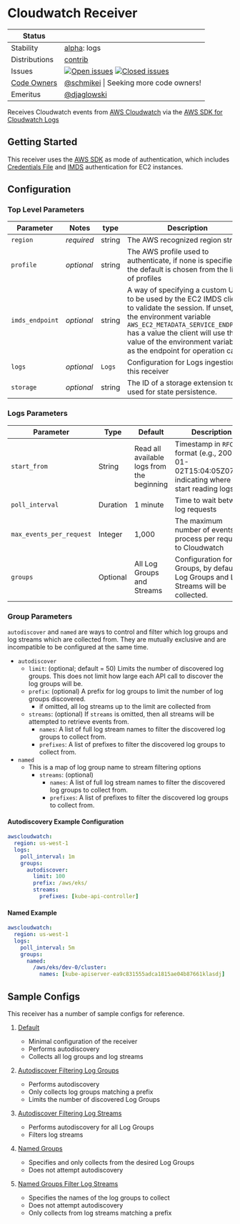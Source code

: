 # Cloudwatch Receiver

<!-- status autogenerated section -->
| Status        |           |
| ------------- |-----------|
| Stability     | [alpha]: logs   |
| Distributions | [contrib] |
| Issues        | [![Open issues](https://img.shields.io/github/issues-search/open-telemetry/opentelemetry-collector-contrib?query=is%3Aissue%20is%3Aopen%20label%3Areceiver%2Fawscloudwatch%20&label=open&color=orange&logo=opentelemetry)](https://github.com/open-telemetry/opentelemetry-collector-contrib/issues?q=is%3Aopen+is%3Aissue+label%3Areceiver%2Fawscloudwatch) [![Closed issues](https://img.shields.io/github/issues-search/open-telemetry/opentelemetry-collector-contrib?query=is%3Aissue%20is%3Aclosed%20label%3Areceiver%2Fawscloudwatch%20&label=closed&color=blue&logo=opentelemetry)](https://github.com/open-telemetry/opentelemetry-collector-contrib/issues?q=is%3Aclosed+is%3Aissue+label%3Areceiver%2Fawscloudwatch) |
| [Code Owners](https://github.com/open-telemetry/opentelemetry-collector-contrib/blob/main/CONTRIBUTING.md#becoming-a-code-owner)    | [@schmikei](https://www.github.com/schmikei) \| Seeking more code owners! |
| Emeritus      | [@djaglowski](https://www.github.com/djaglowski) |

[alpha]: https://github.com/open-telemetry/opentelemetry-collector/blob/main/docs/component-stability.md#alpha
[contrib]: https://github.com/open-telemetry/opentelemetry-collector-releases/tree/main/distributions/otelcol-contrib
<!-- end autogenerated section -->

Receives Cloudwatch events from [AWS Cloudwatch](https://aws.amazon.com/cloudwatch/) via the [AWS SDK for Cloudwatch Logs](https://docs.aws.amazon.com/sdk-for-go/api/service/cloudwatchlogs/)

## Getting Started

This receiver uses the [AWS SDK](https://docs.aws.amazon.com/sdk-for-go/v1/developer-guide/configuring-sdk.html) as mode of authentication, which includes [Credentials File](https://docs.aws.amazon.com/cli/latest/userguide/cli-configure-files.html) and [IMDS](https://docs.aws.amazon.com/AWSEC2/latest/UserGuide/ec2-instance-metadata.html) authentication for EC2 instances.

## Configuration

### Top Level Parameters

| Parameter       | Notes      | type   | Description                                                                                                                                                                                                                                                                       |
| --------------- | ---------- | ------ | --------------------------------------------------------------------------------------------------------------------------------------------------------------------------------------------------------------------------------------------------------------------------------- |
| `region`        | *required* | string | The AWS recognized region string                                                                                                                                                                                                                                                  |
| `profile`       | *optional* | string | The AWS profile used to authenticate, if none is specified the default is chosen from the list of profiles                                                                                                                                                                        |
| `imds_endpoint` | *optional* | string | A way of specifying a custom URL to be used by the EC2 IMDS client to validate the session. If unset, and the environment variable `AWS_EC2_METADATA_SERVICE_ENDPOINT` has a value the client will use the value of the environment variable as the endpoint for operation calls. |
| `logs`          | *optional* | `Logs` | Configuration for Logs ingestion of this receiver                                                                                                                                                                                                                                 |
| `storage`       | *optional* | string | The ID of a storage extension to be used for state persistence.                                                                                                                                                                                                                   |

### Logs Parameters

| Parameter                | Type     | Default                                    | Description                                                                                            |
|--------------------------|----------|--------------------------------------------|--------------------------------------------------------------------------------------------------------|
| `start_from`             | String   | Read all available logs from the beginning | Timestamp in `RFC3339` format (e.g., 2006-01-02T15:04:05Z07:00) indicating where to start reading logs |
| `poll_interval`          | Duration | 1 minute                                   | Time to wait between log requests                                                                      |
| `max_events_per_request` | Integer  | 1,000                                      | The maximum number of events to process per request to Cloudwatch                                      |
| `groups`                 | Optional | All Log Groups and Streams                 | Configuration for Log Groups, by default all Log Groups and Log Streams will be collected.             |

### Group Parameters

`autodiscover` and `named` are ways to control and filter which log groups and log streams which are collected from. They are mutually exclusive and are incompatible to be configured at the same time.

- `autodiscover`
  - `limit`: (optional; default = 50) Limits the number of discovered log groups. This does not limit how large each API call to discover the log groups will be.
  - `prefix`: (optional) A prefix for log groups to limit the number of log groups discovered.
    - if omitted, all log streams up to the limit are collected from
  - `streams`: (optional) If `streams` is omitted, then all streams will be attempted to retrieve events from.
    - `names`: A list of full log stream names to filter the discovered log groups to collect from.
    - `prefixes`: A list of prefixes to filter the discovered log groups to collect from.
- `named`
  - This is a map of log group name to stream filtering options
    - `streams`: (optional)
      - `names`: A list of full log stream names to filter the discovered log groups to collect from.
      - `prefixes`: A list of prefixes to filter the discovered log groups to collect from.

#### Autodiscovery Example Configuration

```yaml
awscloudwatch:
  region: us-west-1
  logs:
    poll_interval: 1m
    groups:
      autodiscover:
        limit: 100
        prefix: /aws/eks/
        streams:
          prefixes: [kube-api-controller]
```

#### Named Example

```yaml
awscloudwatch:
  region: us-west-1
  logs:
    poll_interval: 5m
    groups:
      named:
        /aws/eks/dev-0/cluster: 
          names: [kube-apiserver-ea9c831555adca1815ae04b87661klasdj]
```

## Sample Configs

This receiver has a number of sample configs for reference.

1. [Default](./testdata/sample-configs/default.yaml)

    - Minimal configuration of the receiver
    - Performs autodiscovery
    - Collects all log groups and log streams

2. [Autodiscover Filtering Log Groups](./testdata/sample-configs/autodiscover-filter-groups.yaml)

    - Performs autodiscovery
    - Only collects log groups matching a prefix
    - Limits the number of discovered Log Groups

3. [Autodiscover Filtering Log Streams](./testdata/sample-configs/autodiscover-filter-streams.yaml)

   - Performs autodiscovery for all Log Groups
   - Filters log streams

4. [Named Groups](./testdata/sample-configs/named-prefix.yaml)

   - Specifies and only collects from the desired Log Groups
   - Does not attempt autodiscovery

5. [Named Groups Filter Log Streams](./testdata/sample-configs/named-prefix-streams.yaml)

   - Specifies the names of the log groups to collect
   - Does not attempt autodiscovery
   - Only collects from log streams matching a prefix
